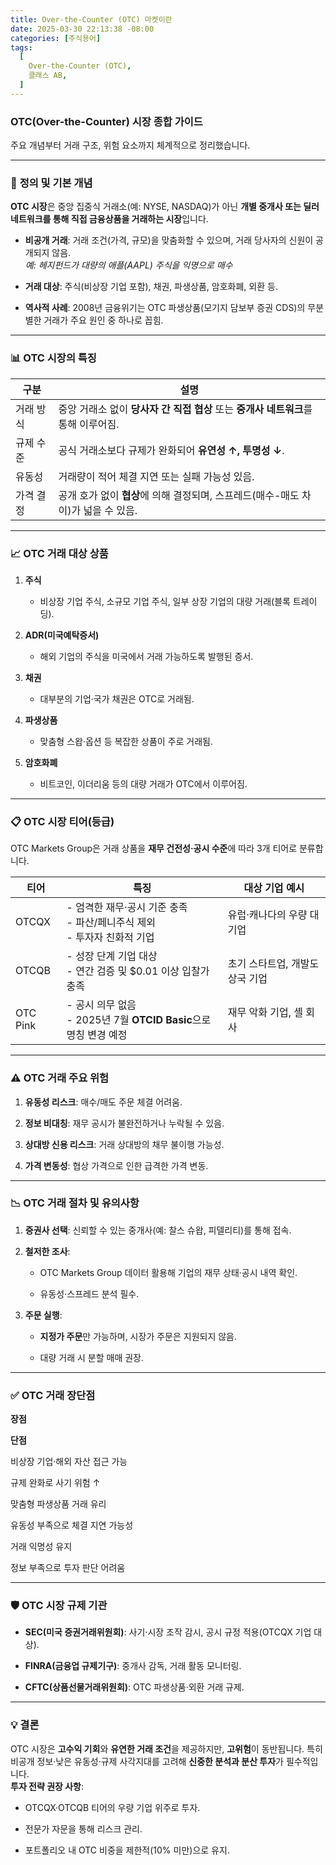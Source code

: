 ```yaml
---
title: Over-the-Counter (OTC) 마켓이란
date: 2025-03-30 22:13:38 -08:00
categories: [주식용어]
tags:
  [
    Over-the-Counter (OTC),
    클래스 AB,
  ]
---
```



### **OTC(Over-the-Counter) 시장 종합 가이드**

주요 개념부터 거래 구조, 위험 요소까지 체계적으로 정리했습니다.

----------

### 📌  **정의 및 기본 개념**

**OTC 시장**은 중앙 집중식 거래소(예: NYSE, NASDAQ)가 아닌  **개별 중개사 또는 딜러 네트워크를 통해 직접 금융상품을 거래하는 시장**입니다.

-   **비공개 거래**: 거래 조건(가격, 규모)을 맞춤화할 수 있으며, 거래 당사자의 신원이 공개되지 않음.  
    _예: 헤지펀드가 대량의 애플(AAPL) 주식을 익명으로 매수_
    
-   **거래 대상**: 주식(비상장 기업 포함), 채권, 파생상품, 암호화폐, 외환 등.
    
-   **역사적 사례**: 2008년 금융위기는 OTC 파생상품(모기지 담보부 증권 CDS)의 무분별한 거래가 주요 원인 중 하나로 꼽힘.
    

----------

### 📊  **OTC 시장의 특징**

| 구분      | 설명                                                                       |
|-----------|-----------------------------------------------------------------------------|
| 거래 방식 | 중앙 거래소 없이  **당사자 간 직접 협상**  또는  **중개사 네트워크**를 통해 이루어짐. |
| 규제 수준 | 공식 거래소보다 규제가 완화되어  **유연성 ↑, 투명성 ↓**.                              |
| 유동성    | 거래량이 적어 체결 지연 또는 실패 가능성 있음.                                        |
| 가격 결정 | 공개 호가 없이  **협상**에 의해 결정되며, 스프레드(매수-매도 차이)가 넓을 수 있음.   

----------

### 📈  **OTC 거래 대상 상품**

1.  **주식**
    
    -   비상장 기업 주식, 소규모 기업 주식, 일부 상장 기업의 대량 거래(블록 트레이딩).
        
2.  **ADR(미국예탁증서)**
    
    -   해외 기업의 주식을 미국에서 거래 가능하도록 발행된 증서.
        
3.  **채권**
    
    -   대부분의 기업·국가 채권은 OTC로 거래됨.
        
4.  **파생상품**
    
    -   맞춤형 스왑·옵션 등 복잡한 상품이 주로 거래됨.
        
5.  **암호화폐**
    
    -   비트코인, 이더리움 등의 대량 거래가 OTC에서 이루어짐.
        

----------

### 📋  **OTC 시장 티어(등급)**

OTC Markets Group은 거래 상품을  **재무 건전성·공시 수준**에 따라 3개 티어로 분류합니다.

| 티어     | 특징                                | 대상 기업 예시                 |
|----------|-----------------------------------|--------------------------------|
| OTCQX    | - 엄격한 재무·공시 기준 충족 <br>- 파산/페니주식 제외<br>- 투자자 친화적 기업 | 유럽·캐나다의 우량 대기업      |
| OTCQB    | - 성장 단계 기업 대상<br>- 연간 검증 및 $0.01 이상 입찰가 충족              | 초기 스타트업, 개발도상국 기업 |
| OTC Pink | - 공시 의무 없음<br>- 2025년 7월  **OTCID Basic**으로 명칭 변경 예정        | 재무 악화 기업, 셸 회사       

----------

### ⚠️  **OTC 거래 주요 위험**

1.  **유동성 리스크**: 매수/매도 주문 체결 어려움.
    
2.  **정보 비대칭**: 재무 공시가 불완전하거나 누락될 수 있음.
    
3.  **상대방 신용 리스크**: 거래 상대방의 채무 불이행 가능성.
    
4.  **가격 변동성**: 협상 가격으로 인한 급격한 가격 변동.
    

----------

### 📉  **OTC 거래 절차 및 유의사항**

1.  **증권사 선택**: 신뢰할 수 있는 중개사(예: 찰스 슈왑, 피델리티)를 통해 접속.
    
2.  **철저한 조사**:
    
    -   OTC Markets Group 데이터 활용해 기업의 재무 상태·공시 내역 확인.
        
    -   유동성·스프레드 분석 필수.
        
3.  **주문 실행**:
    
    -   **지정가 주문**만 가능하며, 시장가 주문은 지원되지 않음.
        
    -   대량 거래 시 분할 매매 권장.
        

----------

### ✅  **OTC 거래 장단점**

**장점**

**단점**

비상장 기업·해외 자산 접근 가능

규제 완화로 사기 위험 ↑

맞춤형 파생상품 거래 유리

유동성 부족으로 체결 지연 가능성

거래 익명성 유지

정보 부족으로 투자 판단 어려움

----------

### 🛡️  **OTC 시장 규제 기관**

-   **SEC(미국 증권거래위원회)**: 사기·시장 조작 감시, 공시 규정 적용(OTCQX 기업 대상).
    
-   **FINRA(금융업 규제기구)**: 중개사 감독, 거래 활동 모니터링.
    
-   **CFTC(상품선물거래위원회)**: OTC 파생상품·외환 거래 규제.
    

----------

### 💡  **결론**

OTC 시장은  **고수익 기회**와  **유연한 거래 조건**을 제공하지만,  **고위험**이 동반됩니다. 특히 비공개 정보·낮은 유동성·규제 사각지대를 고려해  **신중한 분석과 분산 투자**가 필수적입니다.  
**투자 전략 권장 사항**:

-   OTCQX·OTCQB 티어의 우량 기업 위주로 투자.
    
-   전문가 자문을 통해 리스크 관리.
    
-   포트폴리오 내 OTC 비중을 제한적(10% 미만)으로 유지.
